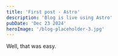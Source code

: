 ```yaml
---
title: 'First post - Astro'
description: 'Blog is live using Astro'
pubDate: 'Dec 23 2024'
heroImage: '/blog-placeholder-3.jpg'
---
```


Well, that was easy.